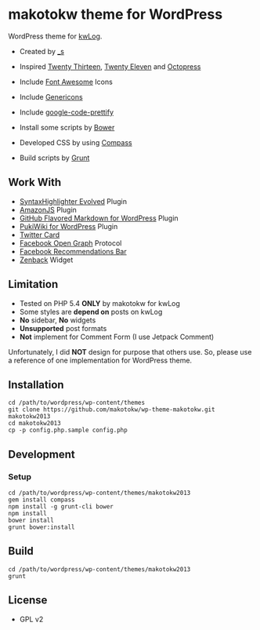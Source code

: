 makotokw theme for WordPress
===

WordPress theme for [kwLog](http://blog.makotokw.com).

 * Created by [_s](http://underscores.me)
 * Inspired [Twenty Thirteen](http://twentythirteendemo.wordpress.com/), [Twenty Eleven](http://wordpress.org/extend/themes/twentyeleven) and [Octopress](http://octopress.org/)
 * Include [Font Awesome](http://fortawesome.github.io/Font-Awesome/) Icons
 * Include [Genericons](http://genericons.com/)
 * Include [google-code-prettify](http://code.google.com/p/google-code-prettify/)

 * Install some scripts by [Bower](http://bower.io/)
 * Developed CSS by using [Compass](http://compass-style.org/)
 * Build scripts by [Grunt](http://gruntjs.com/)


## Work With 

* [SyntaxHighlighter Evolved](http://wordpress.org/extend/plugins/syntaxhighlighter/) Plugin
* [AmazonJS](http://wordpress.org/extend/plugins/amazonjs/) Plugin
* [GitHub Flavored Markdown for WordPress](https://github.com/makotokw/wp-gfm) Plugin
* [PukiWiki for WordPress](http://wordpress.org/extend/plugins/pukiwiki-for-wordpress/) Plugin
* [Twitter Card](https://dev.twitter.com/docs/cards)
* [Facebook Open Graph](http://developers.facebook.com/docs/opengraph/) Protocol
* [Facebook Recommendations Bar](https://developers.facebook.com/docs/reference/plugins/recommendationsbar/)
* [Zenback](http://zenback.jp/) Widget

## Limitation

* Tested on PHP 5.4 **ONLY** by makotokw for kwLog
 * Some styles are **depend on** posts on kwLog
 * **No** sidebar, **No** widgets
 * **Unsupported** post formats
 * **Not** implement for Comment Form (I use Jetpack Comment)

Unfortunately, I did **NOT** design for purpose that others use.
So, please use a reference of one implementation for WordPress theme.

## Installation

```
cd /path/to/wordpress/wp-content/themes
git clone https://github.com/makotokw/wp-theme-makotokw.git makotokw2013
cd makotokw2013
cp -p config.php.sample config.php
```

## Development

### Setup

```
cd /path/to/wordpress/wp-content/themes/makotokw2013
gem install compass
npm install -g grunt-cli bower
npm install
bower install
grunt bower:install
```
## Build

```
cd /path/to/wordpress/wp-content/themes/makotokw2013
grunt
```

## License

* GPL v2
